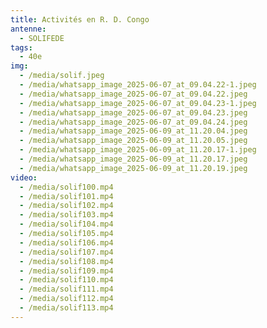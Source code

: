 ```yaml
---
title: Activités en R. D. Congo
antenne:
  - SOLIFEDE
tags:
  - 40e
img:
  - /media/solif.jpeg
  - /media/whatsapp_image_2025-06-07_at_09.04.22-1.jpeg
  - /media/whatsapp_image_2025-06-07_at_09.04.22.jpeg
  - /media/whatsapp_image_2025-06-07_at_09.04.23-1.jpeg
  - /media/whatsapp_image_2025-06-07_at_09.04.23.jpeg
  - /media/whatsapp_image_2025-06-07_at_09.04.24.jpeg
  - /media/whatsapp_image_2025-06-09_at_11.20.04.jpeg
  - /media/whatsapp_image_2025-06-09_at_11.20.05.jpeg
  - /media/whatsapp_image_2025-06-09_at_11.20.17-1.jpeg
  - /media/whatsapp_image_2025-06-09_at_11.20.17.jpeg
  - /media/whatsapp_image_2025-06-09_at_11.20.19.jpeg
video:
  - /media/solif100.mp4
  - /media/solif101.mp4
  - /media/solif102.mp4
  - /media/solif103.mp4
  - /media/solif104.mp4
  - /media/solif105.mp4
  - /media/solif106.mp4
  - /media/solif107.mp4
  - /media/solif108.mp4
  - /media/solif109.mp4
  - /media/solif110.mp4
  - /media/solif111.mp4
  - /media/solif112.mp4
  - /media/solif113.mp4
---
```

